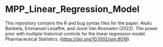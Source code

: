 # MPP_Linear_Regression_Model
This repository contains the R and bug syntax files for the paper: Akalu Banbeta, Emmanuel Lesaffre, and Joost Van Rosmalen (2022). The power prior with multiple historical controls for the linear regression model. Pharmaceutical Statistics. (https://doi.org/10.1002/sim.8019). 
